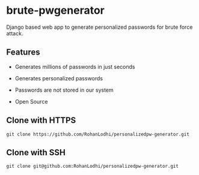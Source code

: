 # brute-pwgenerator
Django based web app to generate personalized passwords for brute force attack.

## Features
* Generates millions of passwords in just seconds

* Generates personalized passwords

* Passwords are not stored in our system

* Open Source

## Clone with HTTPS
```
git clone https://github.com/RohanLodhi/personalizedpw-generator.git
```

## Clone with SSH
```
git clone git@github.com:RohanLodhi/personalizedpw-generator.git
```

